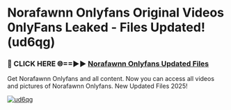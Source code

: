 # Norafawnn Onlyfans Original Videos 0nlyFans Leaked - Files Updated! (ud6qg)

<h3>🔴 CLICK HERE 🌐==►► <a href="https://tinyurl.com/4seja8ks" rel="nofollow">Norafawnn Onlyfans Updated Files</a></h3>

Get Norafawnn Onlyfans and all content. Now you can access all videos and pictures of Norafawnn Onlyfans. New Updated Files 2025!

[![ud6qg](https://i.imgur.com/EWjZXRe.gif)](https://tinyurl.com/4seja8ks)
